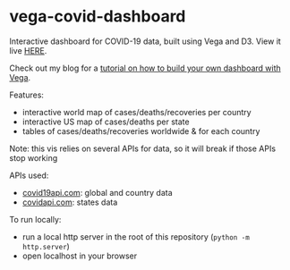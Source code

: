 # vega-covid-dashboard
Interactive dashboard for COVID-19 data, built using Vega and D3. View it live [HERE](https://yangdanny97.github.io/vega-covid-dashboard).

Check out my blog for a [tutorial on how to build your own dashboard with Vega](https://yangdanny97.github.io/blog/2020/05/07/vega-covid-dashboard-tutorial).

Features:
- interactive world map of cases/deaths/recoveries per country
- interactive US map of cases/deaths per state
- tables of cases/deaths/recoveries worldwide & for each country

Note: this vis relies on several APIs for data, so it will break if those APIs stop working

APIs used:
- [covid19api.com](https://covid19api.com): global and country data
- [covidapi.com](https://covidapi.com): states data

To run locally:
- run a local http server in the root of this repository (`python -m http.server`)
- open localhost in your browser
